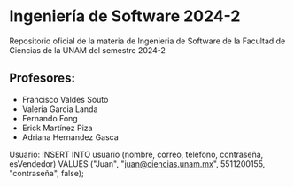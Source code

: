 # Ingeniería de Software 2024-2
Repositorio oficial de la materia de Ingenieria de Software de la Facultad de Ciencias de la UNAM del semestre 2024-2

## Profesores:

- Francisco Valdes Souto
- Valeria Garcia Landa
- Fernando Fong
- Erick Martínez Piza
- Adriana Hernandez Gasca


Usuario:
INSERT INTO usuario (nombre, correo, telefono, contraseña, esVendedor) VALUES ("Juan", "juan@ciencias.unam.mx", 5511200155, "contraseña", false);
